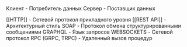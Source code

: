 Клиент - Потребитель данных
Сервер - Поставщик данных

[[HTTP]] - Сетевой протокол прикладного уровня
[[REST API]] - Архитектурный стиль
SOAP - Протокол обмена структурированными сообщениями
GRAPHQL - Язык запросов
WEBSOCKETS - Сетевой протокол
RPC (GRPC, TRPC) - Удаленный вызов процедур
